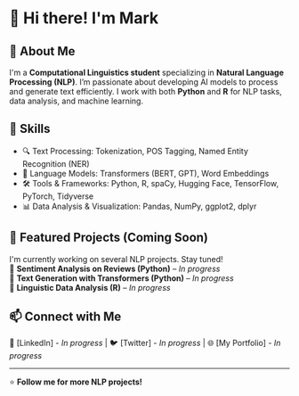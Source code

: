 # 👋 Hi there! I'm Mark  

## 🧠 About Me  
I'm a **Computational Linguistics student** specializing in **Natural Language Processing (NLP)**. I’m passionate about developing AI models to process and generate text efficiently. I work with both **Python** and **R** for NLP tasks, data analysis, and machine learning.  

## 🚀 Skills  
- 🔍 Text Processing: Tokenization, POS Tagging, Named Entity Recognition (NER)  
- 🤖 Language Models: Transformers (BERT, GPT), Word Embeddings  
- 🛠️ Tools & Frameworks: Python, R, spaCy, Hugging Face, TensorFlow, PyTorch, Tidyverse  
- 📊 Data Analysis & Visualization: Pandas, NumPy, ggplot2, dplyr  

## 📌 Featured Projects (Coming Soon)  
I'm currently working on several NLP projects. Stay tuned!  
🔹 **Sentiment Analysis on Reviews (Python)** – *In progress*  
🔹 **Text Generation with Transformers (Python)** – *In progress*  
🔹 **Linguistic Data Analysis (R)** – *In progress*  

## 📫 Connect with Me  
💼 [LinkedIn] - *In progress* | 🐦 [Twitter] - *In progress* | 🌐 [My Portfolio] - *In progress*

---
⭐️ **Follow me for more NLP projects!**  
